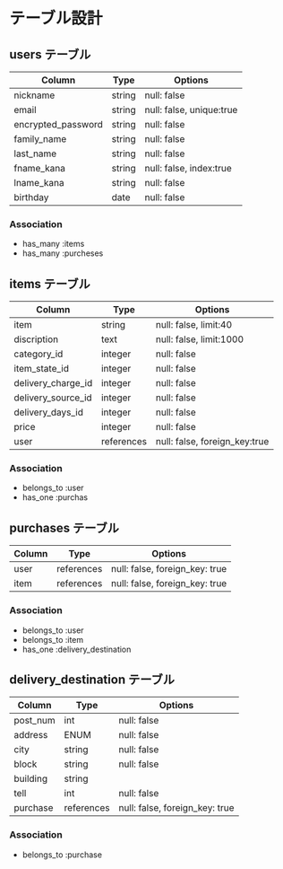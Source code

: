 # テーブル設計

## users テーブル

| Column                  | Type   | Options                  |
| ----------------------- | ------ | ------------------------ |
| nickname                | string | null: false              |
| email                   | string | null: false, unique:true |
| encrypted_password      | string | null: false              |
| family_name             | string | null: false              |
| last_name               | string | null: false              |
| fname_kana              | string | null: false, index:true  |
| lname_kana              | string | null: false              |
| birthday                | date   | null: false              |

### Association

- has_many :items
- has_many :purcheses

## items テーブル

| Column             | Type       | Options                           |
| ------------------ | -----------| --------------------------------- |
| item               | string     | null: false, limit:40             |
| discription        | text       | null: false, limit:1000           |
| category_id        | integer    | null: false                       |
| item_state_id      | integer    | null: false                       |
| delivery_charge_id | integer    | null: false                       |
| delivery_source_id | integer    | null: false                       |
| delivery_days_id   | integer    | null: false                       |
| price              | integer    | null: false                       |
| user               | references | null: false, foreign_key:true |

<!-- imageはActiveStrageにて実装予定 -->

### Association

- belongs_to :user
- has_one :purchas

## purchases テーブル

| Column           | Type         | Options                        |
| ---------------- | ------------ | ------------------------------ |
| user             | references   | null: false, foreign_key: true |
| item             | references   | null: false, foreign_key: true |

### Association

- belongs_to :user
- belongs_to :item
- has_one :delivery_destination

## delivery_destination テーブル

| Column      | Type       | Options                        |
| ----------- | ---------- | ------------------------------ |
| post_num    | int        | null: false                    |
| address     | ENUM       | null: false                    |
| city        | string     | null: false                    |
| block       | string     | null: false                    |
| building    | string     |                                |
| tell        | int        | null: false                    |
| purchase    | references | null: false, foreign_key: true |

### Association

- belongs_to :purchase